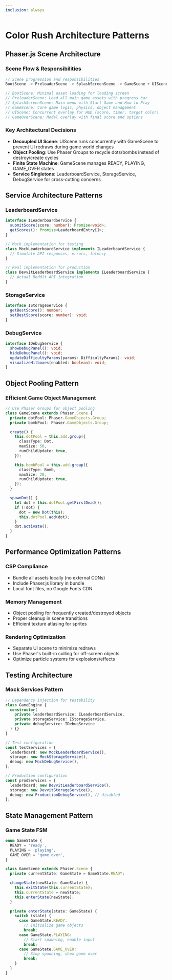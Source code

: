 ```yaml
---
inclusion: always
---
```


# Color Rush Architecture Patterns

## Phaser.js Scene Architecture

### Scene Flow & Responsibilities

```typescript
// Scene progression and responsibilities
BootScene -> PreloaderScene -> SplashScreenScene -> GameScene + UIScene -> GameOverScene

// BootScene: Minimal asset loading for loading screen
// PreloaderScene: Load all main game assets with progress bar
// SplashScreenScene: Main menu with Start Game and How to Play
// GameScene: Core game logic, physics, object management
// UIScene: Concurrent overlay for HUD (score, timer, target color)
// GameOverScene: Modal overlay with final score and options
```

### Key Architectural Decisions

- **Decoupled UI Scene**: UIScene runs concurrently with GameScene to prevent UI redraws during game world changes
- **Object Pooling**: Use Phaser Groups to recycle dots/bombs instead of destroy/create cycles
- **Finite State Machine**: GameScene manages READY, PLAYING, GAME_OVER states
- **Service Singletons**: LeaderboardService, StorageService, DebugService for cross-cutting concerns

## Service Architecture Patterns

### LeaderboardService

```typescript
interface ILeaderboardService {
  submitScore(score: number): Promise<void>;
  getScores(): Promise<LeaderboardEntry[]>;
}

// Mock implementation for testing
class MockLeaderboardService implements ILeaderboardService {
  // Simulate API responses, errors, latency
}

// Real implementation for production
class DevvitLeaderboardService implements ILeaderboardService {
  // Actual Reddit API integration
}
```

### StorageService

```typescript
interface IStorageService {
  getBestScore(): number;
  setBestScore(score: number): void;
}
```

### DebugService

```typescript
interface IDebugService {
  showDebugPanel(): void;
  hideDebugPanel(): void;
  updateDifficultyParams(params: DifficultyParams): void;
  visualizeHitboxes(enabled: boolean): void;
}
```

## Object Pooling Pattern

### Efficient Game Object Management

```typescript
// Use Phaser Groups for object pooling
class GameScene extends Phaser.Scene {
  private dotPool: Phaser.GameObjects.Group;
  private bombPool: Phaser.GameObjects.Group;

  create() {
    this.dotPool = this.add.group({
      classType: Dot,
      maxSize: 50,
      runChildUpdate: true,
    });

    this.bombPool = this.add.group({
      classType: Bomb,
      maxSize: 20,
      runChildUpdate: true,
    });
  }

  spawnDot() {
    let dot = this.dotPool.getFirstDead();
    if (!dot) {
      dot = new Dot(this);
      this.dotPool.add(dot);
    }
    dot.activate();
  }
}
```

## Performance Optimization Patterns

### CSP Compliance

- Bundle all assets locally (no external CDNs)
- Include Phaser.js library in bundle
- Local font files, no Google Fonts CDN

### Memory Management

- Object pooling for frequently created/destroyed objects
- Proper cleanup in scene transitions
- Efficient texture atlasing for sprites

### Rendering Optimization

- Separate UI scene to minimize redraws
- Use Phaser's built-in culling for off-screen objects
- Optimize particle systems for explosions/effects

## Testing Architecture

### Mock Services Pattern

```typescript
// Dependency injection for testability
class GameEngine {
  constructor(
    private leaderboardService: ILeaderboardService,
    private storageService: IStorageService,
    private debugService: IDebugService
  ) {}
}

// Test configuration
const testServices = {
  leaderboard: new MockLeaderboardService(),
  storage: new MockStorageService(),
  debug: new MockDebugService(),
};

// Production configuration
const prodServices = {
  leaderboard: new DevvitLeaderboardService(),
  storage: new DevvitStorageService(),
  debug: new ProductionDebugService(), // disabled
};
```

## State Management Pattern

### Game State FSM

```typescript
enum GameState {
  READY = 'ready',
  PLAYING = 'playing',
  GAME_OVER = 'game_over',
}

class GameScene extends Phaser.Scene {
  private currentState: GameState = GameState.READY;

  changeState(newState: GameState) {
    this.exitState(this.currentState);
    this.currentState = newState;
    this.enterState(newState);
  }

  private enterState(state: GameState) {
    switch (state) {
      case GameState.READY:
        // Initialize game objects
        break;
      case GameState.PLAYING:
        // Start spawning, enable input
        break;
      case GameState.GAME_OVER:
        // Stop spawning, show game over
        break;
    }
  }
}
```

